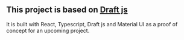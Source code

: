 ## This project is based on [Draft js](https://draftjs.org)

It is built with React, Typescript, Draft js and Material UI as a proof of concept for an upcoming project.

